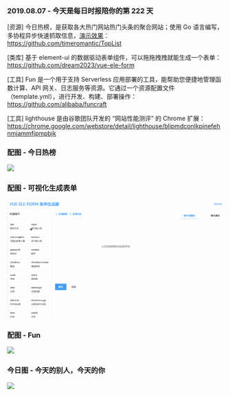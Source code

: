 ### 2019.08.07 - 今天是每日时报陪你的第 222 天

[资源] 今日热榜，是获取各大热门网站热门头条的聚合网站；使用 Go 语言编写，多协程异步快速抓取信息，[演示效果](https://www.printf520.com/hot.html)：<https://github.com/timeromantic/TopList>

[类库] 基于 element-ui 的数据驱动表单组件，可以拖拖拽拽就能生成一个表单：<https://github.com/dream2023/vue-ele-form>

[工具] Fun 是一个用于支持 Serverless 应用部署的工具，能帮助您便捷地管理函数计算、API 网关、日志服务等资源。它通过一个资源配置文件（template.yml），进行开发、构建、部署操作：<https://github.com/alibaba/funcraft>

[工具] lighthouse 是由谷歌团队开发的 “网站性能测评” 的 Chrome 扩展：<https://chrome.google.com/webstore/detail/lighthouse/blipmdconlkpinefehnmjammfjpmpbjk>

### 配图 - 今日热榜
![](https://camo.githubusercontent.com/d429cde26e5ddc9dcd1a44af0223e400aacfec77/68747470733a2f2f692e6c6f6c692e6e65742f323031392f30382f30352f506a58326e715741674d3578734c342e706e67)

### 配图 - 可视化生成表单
![](https://raw.githubusercontent.com/dream2023/images/master/vue-ele-form-generator.4j3mllhqkds.gif)

### 配图 - Fun
![](https://yqfile.alicdn.com/9eabfd42e0cdc614115c93a2da531a253c8fe0ad.gif)

### 今日图 - 今天的别人，今天的你
![](http://qn.40zhe.com/WechatIMG840.png)
